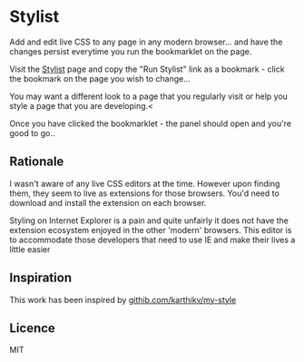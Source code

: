 # Stylist

Add and edit live CSS to any page in any modern browser... and have the changes persist everytime you run the bookmarklet on the page.

Visit the [Stylist](http://stylist.anami.me "Stylist") page and copy the "Run Stylist" link as a bookmark - click the bookmark on the page you wish to change...

You may want a different look to a page that you regularly visit or help you style a page that you are developing.<

Once you have clicked the bookmarklet - the panel should open and you're good to go..

## Rationale

I wasn't aware of any live CSS editors at the time. However upon finding them, they seem to live as extensions for those browsers. You'd need to download and install the extension on each browser. 
		
Styling on Internet Explorer is a pain and quite unfairly it does not have the extension ecosystem enjoyed in the other 'modern' browsers. This editor is to accommodate those developers that need to use IE and make their lives a little easier

## Inspiration		

This work has been inspired by <a href="http://githib.com/karthikv/my-style">githib.com/karthikv/my-style</a>

## Licence

MIT